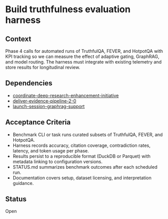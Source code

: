 # Build truthfulness evaluation harness

## Context
Phase 4 calls for automated runs of TruthfulQA, FEVER, and HotpotQA with KPI
tracking so we can measure the effect of adaptive gating, GraphRAG, and model
routing. The harness must integrate with existing telemetry and store results
for longitudinal review.

## Dependencies
- [coordinate-deep-research-enhancement-initiative](coordinate-deep-research-enhancement-initiative.md)
- [deliver-evidence-pipeline-2-0](deliver-evidence-pipeline-2-0.md)
- [launch-session-graphrag-support](launch-session-graphrag-support.md)

## Acceptance Criteria
- Benchmark CLI or task runs curated subsets of TruthfulQA, FEVER, and
  HotpotQA.
- Harness records accuracy, citation coverage, contradiction rates, latency,
  and token usage per phase.
- Results persist to a reproducible format (DuckDB or Parquet) with metadata
  linking to configuration versions.
- STATUS.md summarizes benchmark outcomes after each scheduled run.
- Documentation covers setup, dataset licensing, and interpretation guidance.

## Status
Open
